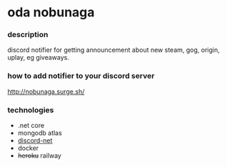# oda nobunaga

### description

discord notifier for getting announcement about new steam, gog, origin, uplay, eg giveaways.

### how to add notifier to your discord server

http://nobunaga.surge.sh/

### technologies

* .net core
* mongodb atlas
* [discord-net](https://github.com/discord-net/Discord.Net)
* docker
* ~~heroku~~ railway
